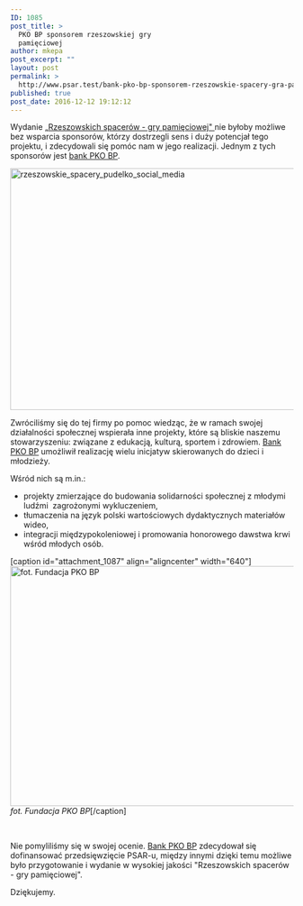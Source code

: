 ```yaml
---
ID: 1085
post_title: >
  PKO BP sponsorem rzeszowskiej gry
  pamięciowej
author: mkepa
post_excerpt: ""
layout: post
permalink: >
  http://www.psar.test/bank-pko-bp-sponsorem-rzeszowskie-spacery-gra-pamieciowa/
published: true
post_date: 2016-12-12 19:12:12
---
```

Wydanie <a href="http://dev-psar.pantheonsite.io/rzeszowskie-spacery-gra-pamieciowa/">„Rzeszowskich spacerów - gry pamięciowej" </a>nie byłoby możliwe bez wsparcia sponsorów, którzy dostrzegli sens i duży potencjał tego projektu, i zdecydowali się pomóc nam w jego realizacji. Jednym z tych sponsorów jest <a href="https://www.facebook.com/PKOBankPolski/">bank PKO BP</a>.

<a href="http://www.psar.test/wp-content/uploads/2016/12/Rzeszowskie_spacery_pudelko_social_media-e1481559254224.png"><img class="size-large wp-image-1082 aligncenter" src="http://dev-psar.pantheonsite.io/wp-content/uploads/2016/12/Rzeszowskie_spacery_pudelko_social_media-1024x687.png" alt="rzeszowskie_spacery_pudelko_social_media" width="640" height="429" /></a>

Zwróciliśmy się do tej firmy po pomoc wiedząc, że w ramach swojej działalności społecznej wspierała inne projekty, które są bliskie naszemu stowarzyszeniu: związane z edukacją, kulturą, sportem i zdrowiem. <a href="https://www.facebook.com/PKOBankPolski/">Bank PKO BP</a> umożliwił realizację wielu inicjatyw skierowanych do dzieci i młodzieży.

Wśród nich są m.in.:
<ul>
 	<li>projekty zmierzające do budowania solidarności społecznej z młodymi ludźmi  zagrożonymi wykluczeniem,</li>
 	<li>tłumaczenia na język polski wartościowych dydaktycznych materiałów wideo,</li>
 	<li>integracji międzypokoleniowej i promowania honorowego dawstwa krwi wśród młodych osób.</li>
</ul>
[caption id="attachment_1087" align="aligncenter" width="640"]<a href="http://www.psar.test/wp-content/uploads/2016/12/phoca_thumb_l_rzeszow_0241.jpg"><img class="wp-image-1087 size-full" src="http://www.psar.test/wp-content/uploads/2016/12/phoca_thumb_l_rzeszow_0241.jpg" alt="fot. Fundacja PKO BP" width="640" height="426" /></a> <em>fot. Fundacja PKO BP</em>[/caption]

&nbsp;

Nie pomyliliśmy się w swojej ocenie. <a href="https://www.facebook.com/PKOBankPolski/">Bank PKO BP</a> zdecydował się dofinansować przedsięwzięcie PSAR-u, między innymi dzięki temu możliwe było przygotowanie i wydanie w wysokiej jakości "Rzeszowskich spacerów - gry pamięciowej".

Dziękujemy.